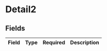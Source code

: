 # Detail2


## Fields

| Field       | Type        | Required    | Description |
| ----------- | ----------- | ----------- | ----------- |